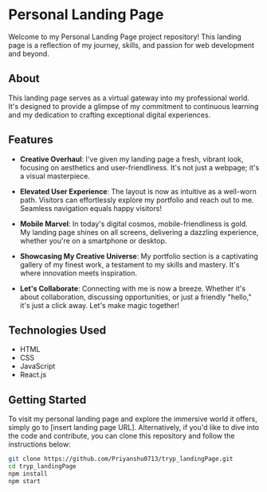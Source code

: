 # Personal Landing Page

Welcome to my Personal Landing Page project repository! This landing page is a reflection of my journey, skills, and passion for web development and beyond.

## About

This landing page serves as a virtual gateway into my professional world. It's designed to provide a glimpse of my commitment to continuous learning and my dedication to crafting exceptional digital experiences.

## Features

- **Creative Overhaul**: I've given my landing page a fresh, vibrant look, focusing on aesthetics and user-friendliness. It's not just a webpage; it's a visual masterpiece.
  
- **Elevated User Experience**: The layout is now as intuitive as a well-worn path. Visitors can effortlessly explore my portfolio and reach out to me. Seamless navigation equals happy visitors!
  
- **Mobile Marvel**: In today's digital cosmos, mobile-friendliness is gold. My landing page shines on all screens, delivering a dazzling experience, whether you're on a smartphone or desktop.
  
- **Showcasing My Creative Universe**: My portfolio section is a captivating gallery of my finest work, a testament to my skills and mastery. It's where innovation meets inspiration.
  
- **Let's Collaborate**: Connecting with me is now a breeze. Whether it's about collaboration, discussing opportunities, or just a friendly "hello," it's just a click away. Let's make magic together!

## Technologies Used

- HTML
- CSS
- JavaScript
- React.js

## Getting Started

To visit my personal landing page and explore the immersive world it offers, simply go to [insert landing page URL]. Alternatively, if you'd like to dive into the code and contribute, you can clone this repository and follow the instructions below:

```bash
git clone https://github.com/Priyanshu0713/tryp_landingPage.git
cd tryp_landingPage
npm install
npm start
